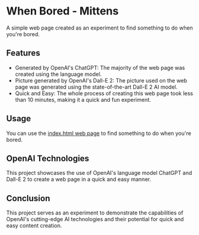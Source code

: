 # When Bored - Mittens

A simple web page created as an experiment to find something to do when you're bored.

## Features

- Generated by OpenAI's ChatGPT: 
  The majority of the web page was created using the language model.
- Picture generated by OpenAI's Dall-E 2: 
  The picture used on the web page was generated using the state-of-the-art Dall-E 2 AI model.
- Quick and Easy: 
  The whole process of creating this web page took less than 10 minutes, making it a quick and fun experiment.

## Usage

You can use the [index.html web page](https://codepen.io/zerg00s-the-scripter/full/RwBmqJb) to find something to do when you're bored.

## OpenAI Technologies

This project showcases the use of OpenAI's language model ChatGPT and Dall-E 2 to create a web page in a quick and easy manner. 

## Conclusion

This project serves as an experiment to demonstrate the capabilities of OpenAI's cutting-edge AI technologies and their potential for quick and easy content creation.
